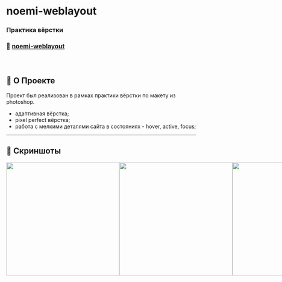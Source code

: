 # noemi-weblayout
### Практика вёрстки 
### 🔗 [noemi-weblayout](https://noemi.little-wing.ru)<br><br><br>

##  📖 О Проекте<br>
Проект был реализован в рамках практики вёрстки по макету из photoshop.
- адаптивная вёрстка;
- pixel perfect вёрстка;
- работа с мелкими деталями сайта в состояниях - hover, active, focus;

---
## 📸 Скриншоты<br>
<div style="display: flex;">
  <img style="height: 300px" src="https://user-images.githubusercontent.com/77357671/233152946-6a68a861-f036-4b72-a049-d1a0d6105120.jpg"/>
  <img style="height: 300px" src="https://user-images.githubusercontent.com/77357671/233152156-dcb5e902-9256-4700-ae0b-5ac6c388550e.jpg"/>
  <img style="height: 300px" src="https://user-images.githubusercontent.com/77357671/233153168-d9c4da98-2091-4aa5-8f07-83954494c613.jpg"/>
  <img style="height: 300px" src="https://user-images.githubusercontent.com/77357671/233153306-067a49b1-b41d-446f-a5d5-a78180037d1c.jpg"/>
  <img style="height: 300px" src="https://user-images.githubusercontent.com/77357671/233153440-9a27008a-f7c0-42d3-9f57-9c0a6c929ec4.jpg"/>
  <img style="height: 300px" src="https://user-images.githubusercontent.com/77357671/233153568-dc71f06e-de7e-489d-b928-dcd7658f7552.jpg"/>
  <img style="height: 300px" src="https://user-images.githubusercontent.com/77357671/233153769-cd5e30eb-afc4-4442-832a-0c25e0980d2c.jpg"/>
  <img style="height: 300px" src="https://user-images.githubusercontent.com/77357671/233153907-d7585f64-8b23-445b-a367-6b9b8759c310.jpg"/>
</div>








